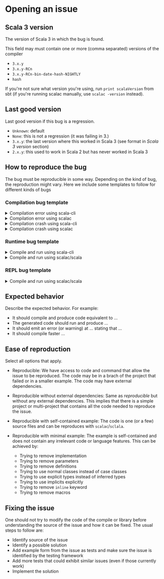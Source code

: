 # Opening an issue


## Scala 3 version

The version of Scala 3 in which the bug is found.

This field may must contain one or more (comma separated) versions of the compiler
- `3.x.y`
- `3.x.y-RCn`
- `3.x.y-RCn-bin-date-hash-NIGHTLY`
- `hash`

If you're not sure what version you're using, run `print scalaVersion` from sbt (if you're running scalac manually, use `scalac -version` instead).

## Last good version

Last good version if this bug is a regression.

- `Unknown`: default
- `None`: this is not a regression (it was failing in 3.)
- `3.x.y`: the last version where this worked in Scala 3 (see format in _Scala 3 version_ section)
- `2.x.y`: this used to work in Scala 2 but has never worked in Scala 3

## How to reproduce the bug


The bug must be reproducible in some way. Depending on the kind of bug, the reproduction might vary.
Here we include some templates to follow for different kinds of bugs

### Compilation bug template

<details>
  <summary>Compilation error using scala-cli</summary>

  ````markdown
  Using Scala sources:
  ```scala
  // Test.scala
  def test = xyz
  ```
  We get a failure when compiling the sources using `scala-cli` without any flags
  ```
  > scala-cli compile Test.scala
  | Error: ...
  | def f = xyz
  |         ^^^ some error
  ```
  ````
</details>

<details>
  <summary>Compilation error using scalac</summary>

  ````markdown
  Using Scala sources:
  ```scala
  // Test.scala
  def test = xyz
  ```
  We get a failure when compiling the sources using `scalac` without any flags
  ```
  > scalac Test.scala
  | Error: ...
  | def f = xyz
  |         ^^^ some error
  ```
  ````
</details>


<details>
  <summary>Compilation crash using scala-cli</summary>

  ````markdown
  Using Scala sources:
  ```scala
  // Test.scala
  def test = xyz
  ```
  We get a failure when compiling the sources using `scala-cli` without any flags
  ```
  > scala-cli compile Test.scala
  ```

  <details>
  <summary>Crash output</summary>

  ```
  Exception in thread "main" java.lang.Error: ...
          at ...
          at ...
          at Test.main(Test.scala:1)
  ```
  </details>

  ````
</details>

<details>
  <summary>Compilation crash using scalac</summary>

  ````markdown
  Using Scala sources:
  ```scala
  // Test.scala
  def test = xyz
  ```
  We get a failure when compiling the sources using `scalac` without any flags
  ```
  > scalac Test.scala
  ```

  <details>
  <summary>Crash output</summary>

  ```
  Exception in thread "main" java.lang.Error: ...
          at ...
          at ...
          at Test.main(Test.scala:1)
  ```
  </details>

  ````
</details>


### Runtime bug template

<details>
  <summary>Compile and run using scala-cli</summary>

  ````markdown
  Using Scala sources:
  ```scala
  // Test.scala
  @main def Test = xyz
  ```
  We get a failure when compiling the sources using `scala-cli` without any flags
  ```
  > scala-cli Test.scala
  Exception in thread "main" java.lang.Error: ...
          at ...
          at ...
          at Test.main(Test.scala:1)
  ```
  ````
</details>

<details>
  <summary>Compile and run using scalac/scala</summary>

  ````markdown
  Using Scala sources:
  ```scala
  // Test.scala
  @main def Test = xyz
  ```
  We get a failure when compiling the sources using `scala-cli` without any flags
  ```
  > mkdir out
  > scalac -d out Test.scala
  > scala -classpath out Test
  Exception in thread "main" java.lang.Error: ...
          at ...
          at ...
          at Test.main(Test.scala:1)
  ```
  ````
</details>

### REPL bug template

<details>
  <summary>Compile and run using scalac/scala</summary>

  ````markdown
  Executing the following code in the REPL fails
  ```
  scala> def test = xyx
  // output of the error
  ````
</details>


## Expected behavior

Describe the expected behavior. For example:

- It should compile and produce code equivalent to ...
- The generated code should run and produce ...
- It should emit an error (or warning) at ... stating that ...
- It should compile faster ...

## Ease of reproduction

Select all options that apply.

- Reproducible:
  We have access to code and command that allow the issue to be reproduced.
  The code may be in a brach of the project that failed or in a smaller example.
  The code may have external dependencies.

- Reproducible without external dependencies: Same as _reproducible_ but without any external dependencies. This implies that there is a simple project or multi-project that contains all the code needed to reproduce the issue.

- Reproducible with self-contained example: The code is one (or a few) source files and can be reproduces with `scalac`/`sclala`.

- Reproducible with minimal example: The example is self-contained and does not contain any irrelevant code or language features. This can be achieved by:
  - Trying to remove implementation
  - Trying to remove parameters
  - Trying to remove definitions
  - Trying to use normal classes instead of case classes
  - Trying to use explicit types instead of inferred types
  - Trying to use implicits explicitly
  - Trying to remove `inline` keyword
  - Trying to remove macros


## Fixing the issue

One should not try to modify the code of the compile or library before understanding the source of the issue and how it can be fixed. The usual steps to follow are:

- Identify source of the issue
- Identify a possible solution
- Add example form from the issue as tests and make sure the issue is identified by the testing framework
- Add more tests that could exhibit similar issues (even if those currently work)
- Implement the solution
